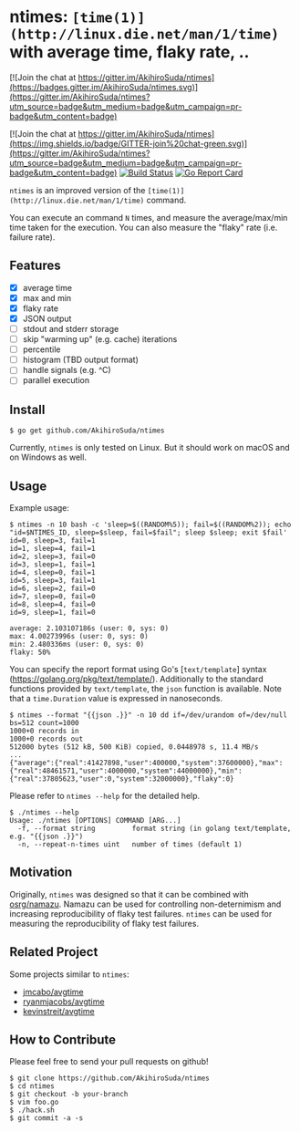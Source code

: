 # ntimes: `[time(1)](http://linux.die.net/man/1/time)` with average time, flaky rate, ..

[![Join the chat at https://gitter.im/AkihiroSuda/ntimes](https://badges.gitter.im/AkihiroSuda/ntimes.svg)](https://gitter.im/AkihiroSuda/ntimes?utm_source=badge&utm_medium=badge&utm_campaign=pr-badge&utm_content=badge)

[![Join the chat at https://gitter.im/AkihiroSuda/ntimes](https://img.shields.io/badge/GITTER-join%20chat-green.svg)](https://gitter.im/AkihiroSuda/ntimes?utm_source=badge&utm_medium=badge&utm_campaign=pr-badge&utm_content=badge)
[![Build Status](https://travis-ci.org/AkihiroSuda/ntimes.svg?branch=master)](https://travis-ci.org/AkihiroSuda/ntimes)
[![Go Report Card](https://goreportcard.com/badge/github.com/AkihiroSuda/ntimes)](https://goreportcard.com/report/github.com/AkihiroSuda/ntimes)

`ntimes` is an improved version of the  `[time(1)](http://linux.die.net/man/1/time)` command.

You can execute an command `N` times, and measure the average/max/min time taken for the execution.
You can also measure the "flaky" rate (i.e. failure rate).

## Features

- [X] average time
- [X] max and min
- [X] flaky rate
- [X] JSON output
- [ ] stdout and stderr storage
- [ ] skip "warming up" (e.g. cache) iterations
- [ ] percentile
- [ ] histogram (TBD output format)
- [ ] handle signals (e.g. ^C)
- [ ] parallel execution

## Install

    $ go get github.com/AkihiroSuda/ntimes

Currently, `ntimes` is only tested on Linux.
But it should work on macOS and on Windows as well.

## Usage

Example usage:

	$ ntimes -n 10 bash -c 'sleep=$((RANDOM%5)); fail=$((RANDOM%2)); echo "id=$NTIMES_ID, sleep=$sleep, fail=$fail"; sleep $sleep; exit $fail'
    id=0, sleep=3, fail=1
    id=1, sleep=4, fail=1
    id=2, sleep=3, fail=0
    id=3, sleep=1, fail=1
    id=4, sleep=0, fail=1
    id=5, sleep=3, fail=1
    id=6, sleep=2, fail=0
    id=7, sleep=0, fail=0
    id=8, sleep=4, fail=0
    id=9, sleep=1, fail=0
    
    average: 2.103107186s (user: 0, sys: 0)
    max: 4.00273996s (user: 0, sys: 0)
    min: 2.480336ms (user: 0, sys: 0)
    flaky: 50%


You can specify the report format using Go's [`text/template`] syntax (https://golang.org/pkg/text/template/).
Additionally to the standard functions provided by `text/template`, the `json` function is available.
Note that a `time.Duration` value is expressed in nanoseconds.


    $ ntimes --format "{{json .}}" -n 10 dd if=/dev/urandom of=/dev/null bs=512 count=1000
    1000+0 records in
    1000+0 records out
    512000 bytes (512 kB, 500 KiB) copied, 0.0448978 s, 11.4 MB/s
	...
    {"average":{"real":41427898,"user":400000,"system":37600000},"max":{"real":48461571,"user":4000000,"system":44000000},"min":{"real":37805623,"user":0,"system":32000000},"flaky":0}

Please refer to `ntimes --help` for the detailed help.

    $ ./ntimes --help
    Usage: ./ntimes [OPTIONS] COMMAND [ARG...]
      -f, --format string         format string (in golang text/template, e.g. "{{json .}}")
      -n, --repeat-n-times uint   number of times (default 1)

## Motivation

Originally, `ntimes` was designed so that it can be combined with [osrg/namazu](https://github.com/osrg/namazu).
Namazu can be used for controlling non-deternimism and increasing reproducibility of flaky test failures.
`ntimes` can be used for measuring the reproducibility of flaky test failures.

## Related Project

Some projects similar to `ntimes`:

- [jmcabo/avgtime](https://github.com/jmcabo/avgtime)
- [ryanmjacobs/avgtime](https://github.com/ryanmjacobs/avgtime)
- [kevinstreit/avgtime](https://github.com/kevinstreit/avgtime)


## How to Contribute
Please feel free to send your pull requests on github!

    $ git clone https://github.com/AkihiroSuda/ntimes
    $ cd ntimes
    $ git checkout -b your-branch
    $ vim foo.go
    $ ./hack.sh
    $ git commit -a -s
    
